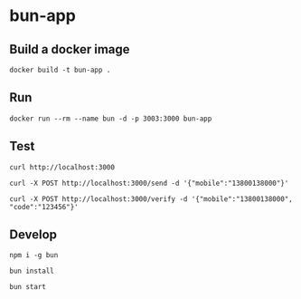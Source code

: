 # bun-app

## Build a docker image
```shell
docker build -t bun-app .
```

## Run
```shell
docker run --rm --name bun -d -p 3003:3000 bun-app
```

## Test
```shell
curl http://localhost:3000

curl -X POST http://localhost:3000/send -d '{"mobile":"13800138000"}'

curl -X POST http://localhost:3000/verify -d '{"mobile":"13800138000", "code":"123456"}'
```

## Develop
```shell
npm i -g bun

bun install

bun start
```
